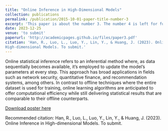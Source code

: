 ```yaml
---
title: "Online Inference in High-Dimensional Models"
collection: publications
permalink: /publication/2015-10-01-paper-title-number-3
excerpt: 'This paper is about the number 3. The number 4 is left for future work.'
date: 2023-12-25
venue: 'to submit'
paperurl: 'http://academicpages.github.io/files/paper3.pdf'
citation: 'Han, R., Luo, L., Luo, Y., Lin, Y., & Huang, J. (2023). Online Inference in
High-dimensional Models. To submit.'
---
```

Online statistical inference refers to an inferential method where, as data sequentially becomes available, it’s employed to update the model’s parameters at every step. This approach has broad applications in fields such as network security, quantitative finance, and recommendation systems, among others. In contrast to offline techniques where the entire dataset is used for training, online learning algorithms are anticipated to offer computational efficiency while still delivering statistical results that are comparable to their offline counterparts.

[Download poster here](http://academicpages.github.io/files/Highdimensional_Poster.pdf)

Recommended citation: Han, R., Luo, L., Luo, Y., Lin, Y., & Huang, J. (2023). Online Inference in
High-dimensional Models. To submit.
